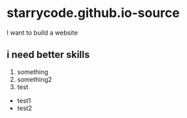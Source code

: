 # starrycode.github.io-source

I want to build a website

## i need better skills

1. something
2. something2
3. test

- test1
- test2
